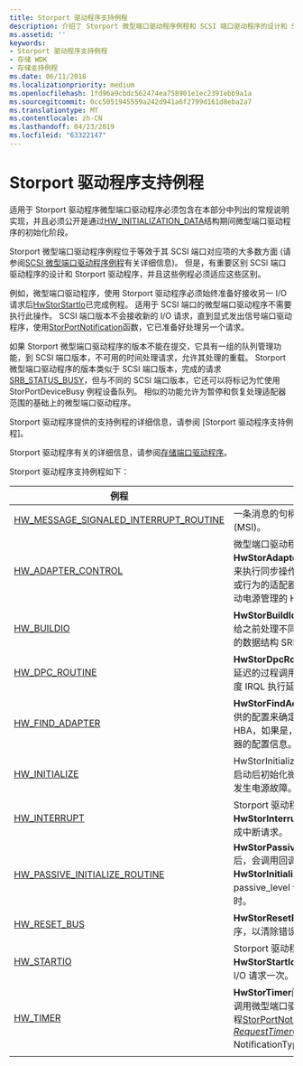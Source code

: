 ```yaml
---
title: Storport 驱动程序支持例程
description: 介绍了 Storport 微型端口驱动程序例程和 SCSI 端口驱动程序的设计和 Storport 驱动程序之间的差异。
ms.assetid: ''
keywords:
- Storport 驱动程序支持例程
- 存储 WDK
- 存储支持例程
ms.date: 06/11/2018
ms.localizationpriority: medium
ms.openlocfilehash: 1fd96a9cbdc562474ea758901e1ec2391ebb9a1a
ms.sourcegitcommit: 0cc5051945559a242d941a6f2799d161d8eba2a7
ms.translationtype: MT
ms.contentlocale: zh-CN
ms.lasthandoff: 04/23/2019
ms.locfileid: "63322147"
---
```

# <a name="storport-driver-support-routines"></a>Storport 驱动程序支持例程

适用于 Storport 驱动程序微型端口驱动程序必须包含在本部分中列出的常规说明实现，并且必须公开是通过[HW_INITIALIZATION_DATA](https://docs.microsoft.com/windows-hardware/drivers/ddi/content/storport/ns-storport-_hw_initialization_data)结构期间微型端口驱动程序的初始化阶段。 

Storport 微型端口驱动程序例程位于等效于其 SCSI 端口对应项的大多数方面 (请参阅[SCSI 微型端口驱动程序例程](https://docs.microsoft.com/windows-hardware/drivers/storage/required-and-optional-scsi-miniport-driver-routines)有关详细信息)。 但是，有重要区别 SCSI 端口驱动程序的设计和 Storport 驱动程序，并且这些例程必须适应这些区别。 

例如，微型端口驱动程序，使用 Storport 驱动程序必须始终准备好接收另一 I/O 请求后[HwStorStartIo](https://docs.microsoft.com/windows-hardware/drivers/ddi/content/storport/nc-storport-hw_startio)已完成例程。 适用于 SCSI 端口的微型端口驱动程序不需要执行此操作。 SCSI 端口版本不会接收新的 I/O 请求，直到显式发出信号端口驱动程序，使用[StorPortNotification](https://docs.microsoft.com/windows-hardware/drivers/ddi/content/storport/nf-storport-storportnotification)函数，它已准备好处理另一个请求。 

如果 Storport 微型端口驱动程序的版本不能在提交，它具有一组的队列管理功能，到 SCSI 端口版本，不可用的时间处理请求，允许其处理的重载。 Storport 微型端口驱动程序的版本类似于 SCSI 端口版本，完成的请求[SRB_STATUS_BUSY](https://docs.microsoft.com/windows-hardware/drivers/ddi/content/storport/nf-storport-storportdevicebusy)，但与不同的 SCSI 端口版本，它还可以将标记为忙使用 StorPortDeviceBusy 例程设备队列。 相似的功能允许为暂停和恢复处理适配器范围的基础上的微型端口驱动程序。

Storport 驱动程序提供的支持例程的详细信息，请参阅 [Storport 驱动程序支持例程]。

Storport 驱动程序有关的详细信息，请参阅[存储端口驱动程序](https://docs.microsoft.com/windows-hardware/drivers/storage/storage-port-drivers)。 

Storport 驱动程序支持例程如下：

| 例程  |描述   |
|---|---|
|[HW_MESSAGE_SIGNALED_INTERRUPT_ROUTINE](https://docs.microsoft.com/windows-hardware/drivers/ddi/content/storport/nc-storport-hw_message_signaled_interrupt_routine)| 一条消息的句柄发出信号中断 (MSI)。 |
|[HW_ADAPTER_CONTROL](https://docs.microsoft.com/windows-hardware/drivers/ddi/content/storport/nc-storport-hw_adapter_control)|微型端口驱动程序**HwStorAdapterControl**例程调用来执行同步操作，从而控制的状态或行为的适配器，如停止或重新启动电源管理的 HBA。|
|[HW_BUILDIO](https://docs.microsoft.com/windows-hardware/drivers/ddi/content/storport/nc-storport-hw_buildio)|**HwStorBuildIo**例程会在将其传递给之前处理不同步访问共享的系统的数据结构 SRB [HwStorStartIo](https://docs.microsoft.com/windows-hardware/drivers/ddi/content/storport/nc-storport-hw_startio)。|
|[HW_DPC_ROUTINE](https://docs.microsoft.com/windows-hardware/drivers/ddi/content/storport/nc-storport-hw_dpc_routine)|**HwStorDpcRoutine**例程是通过延迟的过程调用 (DPC) 机制在调度 IRQL 执行延迟的例程。|
|[HW_FIND_ADAPTER](https://docs.microsoft.com/windows-hardware/drivers/ddi/content/storport/nc-storport-hw_find_adapter)|**HwStorFindAdapter**例程使用提供的配置来确定是否支持特定的 HBA，如果是，则返回有关该适配器的配置信息。|
|[HW_INITIALIZE](https://docs.microsoft.com/windows-hardware/drivers/ddi/content/storport/nc-storport-hw_initialize)|HwStorInitialize 例程在系统重新启动后初始化微型端口驱动程序或发生电源故障。|
|[HW_INTERRUPT](https://docs.microsoft.com/windows-hardware/drivers/ddi/content/storport/nc-storport-hw_interrupt)|Storport 驱动程序调用**HwStorInterrupt**例程后 HBA 生成中断请求。|
|[HW_PASSIVE_INITIALIZE_ROUTINE](https://docs.microsoft.com/windows-hardware/drivers/ddi/content/storport/nc-storport-hw_passive_initialize_routine)|**HwStorPassiveInitializeRoutine**后，会调用回调例程**HwStorInitialize**例程在 passive_level 调用当前 IRQL 时。|
|[HW_RESET_BUS](https://docs.microsoft.com/windows-hardware/drivers/ddi/content/storport/nc-storport-hw_reset_bus)|**HwStorResetBus**端口驱动程序，以清除错误条件调用例程。|
|[HW_STARTIO](https://docs.microsoft.com/windows-hardware/drivers/ddi/content/storport/nc-storport-hw_startio)|Storport 驱动程序调用**HwStorStartIo**例程的每个传入的 I/O 请求一次。|
|[HW_TIMER](https://docs.microsoft.com/windows-hardware/drivers/ddi/content/storport/nc-storport-hw_timer)|**HwStorTimer**间隔，它指定何时调用微型端口驱动程序之后调用例程[StorPortNotification](https://docs.microsoft.com/windows-hardware/drivers/ddi/content/storport/nf-storport-storportnotification)与 *[RequestTimerCall](https://docs.microsoft.com/windows-hardware/drivers/ddi/content/storport/nf-storport-storportnotification)* NotificationType 值。|
|[]()||

